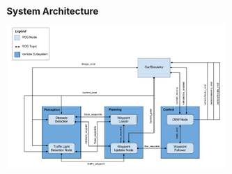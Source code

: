 ## System Architecture
<img src='https://github.com/leeping-ng/Udacity-CarND-Capstone/blob/master/imgs/System%20Architecture.JPG'>
